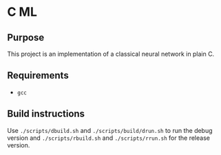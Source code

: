 # C ML

## Purpose

This project is an implementation of a classical neural network in plain C.

## Requirements

- `gcc`

## Build instructions

Use `./scripts/dbuild.sh` and `./scripts/build/drun.sh` to run the debug version
and `./scripts/rbuild.sh` and `./scripts/rrun.sh` for the release version.
